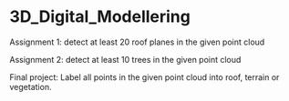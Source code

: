 # 3D_Digital_Modellering
Assignment 1: detect at least 20 roof planes in the given point cloud


Assignment 2: detect at least 10 trees in the given point cloud


Final project: Label all points in the given point cloud into roof, terrain or vegetation.
